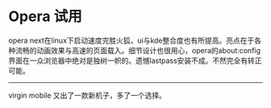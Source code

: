 # Opera 试用

opera next在linux下启动速度完胜火狐，ui与kde整合度也有所提高。亮点在于各种流畅的动画效果与高速的页面载入。细节设计也很用心，opera的about:config 界面在一众浏览器中绝对是独树一帜的。遗憾lastpass安装不成。不然完全有转正可能。

----
virgin mobile 又出了一款新机子，多了一个选择。


